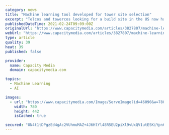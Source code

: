 ```yaml
---
category: news
title: "Machine learning tool developed for tower site selection"
excerpt: "Telcos and towercos looking for a build site in the US now have a new tool at their fingertips. Aurora Insight has launched TowerLogix, essentially a data-based platform that promises to help infrastructure companies and tower owners identify and secure high-priority tower build zones,"
publishedDateTime: 2021-02-24T09:09:00Z
originalUrl: "https://www.capacitymedia.com/articles/3827807/machine-learning-tool-developed-for-tower-site-selection"
webUrl: "https://www.capacitymedia.com/articles/3827807/machine-learning-tool-developed-for-tower-site-selection"
type: article
quality: 39
heat: 39
published: false

provider:
  name: Capacity Media
  domain: capacitymedia.com

topics:
  - Machine Learning
  - AI

images:
  - url: "https://www.capacitymedia.com/Image/ServeImage?id=46090&w=780&h=442&cr=true"
    width: 780
    height: 442
    isCached: true

secured: "ON4t1tDPgzEd4gAc2VUhmuMAZ+4J6HlYl48R5EU2piXl9vUxQV1utESKiYpn6svdQ6lCbv30r4e9KtHPG8qPqTDac5wMR17/yQsEgt3/LWLJEFgJVg6kauc9u2Wea2YDi2TuokGMIznSesCC24LerFR3Abad6KLp9R+ud9PWFvAKDRWFi2SvgWIRGehNuqhTJ8i7pBe6UOT+Zzn5JzO5v5EJxSm1Vf0ggYkmg466vMoR+UaSDcnjV88F7GiX2KkvgU8Z/yNjOpa0c7Eho4FkaRk6ok9RKndVPGmwAfd8GWFQKHWwhV67wyrIzJVV8J3TuEhJkJC8QHxt4RUDUlL/tZix4Nl4cgXFokJHQPwwE2Y=;9ixVTT94g5hKTdT3K/4ZDg=="
---
```


